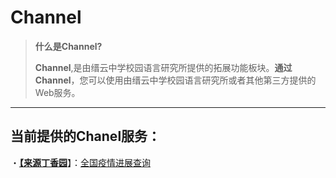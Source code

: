 # Channel

> **什么是Channel?**
>
> **Channel**,是由缙云中学校园语言研究所提供的拓展功能板块。**通过Channel**，您可以使用由缙云中学校园语言研究所或者其他第三方提供的Web服务。

***

## 当前提供的Chanel服务：

・**<u>【来源丁香园</u>**】：[全国疫情进展查询](https://ncov.dxy.cn/ncovh5/view/pneumonia)

